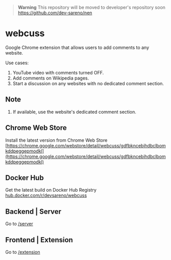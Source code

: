 > **Warning**
> This repository will be moved to developer's repository soon https://github.com/dev-sareno/nen

# webcuss
Google Chrome extension that allows users to add comments to any website.

Use cases:
1. YouTube video with comments turned OFF.
1. Add comments on Wikipedia pages.
1. Start a discussion on any websites with no dedicated comment section.

## Note
1. If available, use the website's dedicated comment section.

## Chrome Web Store
Install the latest version from Chrome Web Store [https://chrome.google.com/webstore/detail/webcuss/gdfbkncebihdbclbomkddpeggepmodkl](https://chrome.google.com/webstore/detail/webcuss/gdfbkncebihdbclbomkddpeggepmodkl)

## Docker Hub
Get the latest build on Docker Hub Registry [hub.docker.com/r/devsareno/webcuss](https://hub.docker.com/r/devsareno/webcuss)

## Backend | Server
Go to [/server](./server)

## Frontend | Extension
Go to [/extension](./extension)
